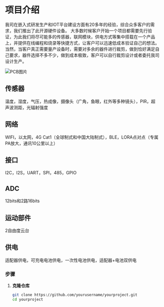 # 项目介绍

我司在嵌入式研发生产和IOT平台建设方面有20多年的经验，综合众多客户的需求，我们推出了此开源硬件设备。
大多数时候客户开始一个项目都需要先行验证，为此我们将尽可能多的传感器，联网模块，供电方式等集中搭载在一个产品上，并提供在线编程和烧录等快捷方式，让客户可以迅速低成本验证自己的想法。
当然，当客户真正需要量产设备时，需要对多余的器件进行裁剪，做到恰好满足自己要求，器件选择不多不少，做到成本极致，客户可以自行裁剪设计或者委托我司设计生产。

![PCB图片](docs/pc02.jpg)

## 传感器

温度，湿度，气压，热成像，摄像头（广角，鱼眼，红外等多种镜头），PIR，超声波测距，光辐射强度

## 网络

WIFI，以太网，4G Cat1（全球制式和中国大陆制式），BLE，LORA点对点（专属PA放大，通讯10公里以上）

## 接口

I2C，I2S，UART，SPI，485，GPIO

## ADC

12bits和2路16bits

## 运动部件

2自由度云台

## 供电

适配器供电，可充电电池供电，一次性电池供电，适配器+电池双供电


### 步骤

1. **克隆仓库**
   ```bash
   git clone https://github.com/yourusername/yourproject.git
   cd yourproject
